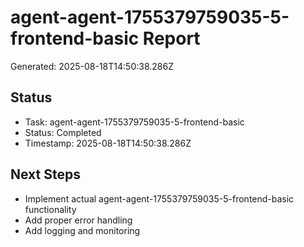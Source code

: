 # agent-agent-1755379759035-5-frontend-basic Report

Generated: 2025-08-18T14:50:38.286Z

## Status
- Task: agent-agent-1755379759035-5-frontend-basic
- Status: Completed
- Timestamp: 2025-08-18T14:50:38.286Z

## Next Steps
- Implement actual agent-agent-1755379759035-5-frontend-basic functionality
- Add proper error handling
- Add logging and monitoring
